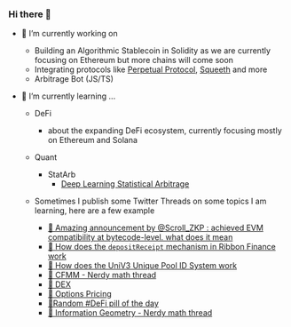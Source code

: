 ### Hi there 👋

- 🔭 I’m currently working on 
  - Building an Algorithmic Stablecoin in Solidity as we are currently focusing on Ethereum but more chains will come soon 
  - Integrating protocols like [Perpetual Protocol](https://github.com/perpetual-protocol), [Squeeth](https://github.com/opynfinance/squeeth-monorepo) and more 
  - Arbitrage Bot (JS/TS)
  

- 🌱 I’m currently learning ...
  - DeFi
    - about the expanding DeFi ecosystem, currently focusing mostly on Ethereum and Solana 
  - Quant
    - StatArb
      - [Deep Learning Statistical Arbitrage](https://arxiv.org/abs/2106.04028)

  - Sometimes I publish some Twitter Threads on some topics I am learning, here are a few example 
    - [🧵  Amazing announcement by @Scroll_ZKP : achieved EVM compatibility at bytecode-level. what does it mean](https://twitter.com/NicolaBernini/status/1517419265258934273)
    - [🧵 How does the `depositReceipt` mechanism in Ribbon Finance work](https://twitter.com/NicolaBernini/status/1513088812687462400)
    - [🧵 How does the UniV3 Unique Pool ID System work](https://twitter.com/NicolaBernini/status/1512355774512705540)
    - [🧵 CFMM - Nerdy math thread](https://twitter.com/NicolaBernini/status/1507297074580238336)
    - [🧵 DEX](https://twitter.com/NicolaBernini/status/1506369727534411780)
    - [🧵 Options Pricing](https://twitter.com/NicolaBernini/status/1506352646394945546)
    - [🧵Random #DeFi pill of the day](https://twitter.com/NicolaBernini/status/1504848084098035712)
    - [🧵 Information Geometry - Nerdy math thread](https://twitter.com/NicolaBernini/status/1508119847074467842)



<!--
**NicolaBernini/NicolaBernini** is a ✨ _special_ ✨ repository because its `README.md` (this file) appears on your GitHub profile.

Here are some ideas to get you started:

- 🔭 I’m currently working on ...
- 🌱 I’m currently learning ...
- 👯 I’m looking to collaborate on ...
- 🤔 I’m looking for help with ...
- 💬 Ask me about ...
- 📫 How to reach me: ...
- 😄 Pronouns: ...
- ⚡ Fun fact: ...
-->
